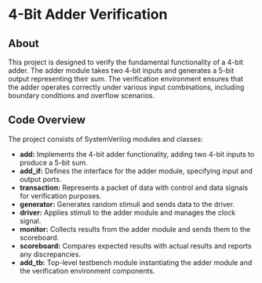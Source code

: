 # 4-Bit Adder Verification

## About

This project is designed to verify the fundamental functionality of a 4-bit adder. The adder module takes two 4-bit inputs and generates a 5-bit output representing their sum. The verification environment ensures that the adder operates correctly under various input combinations, including boundary conditions and overflow scenarios.

## Code Overview

The project consists of SystemVerilog modules and classes:

- **add:** Implements the 4-bit adder functionality, adding two 4-bit inputs to produce a 5-bit sum.
- **add_if:** Defines the interface for the adder module, specifying input and output ports.
- **transaction:** Represents a packet of data with control and data signals for verification purposes.
- **generator:** Generates random stimuli and sends data to the driver.
- **driver:** Applies stimuli to the adder module and manages the clock signal.
- **monitor:** Collects results from the adder module and sends them to the scoreboard.
- **scoreboard:** Compares expected results with actual results and reports any discrepancies.
- **add_tb:** Top-level testbench module instantiating the adder module and the verification environment components.
